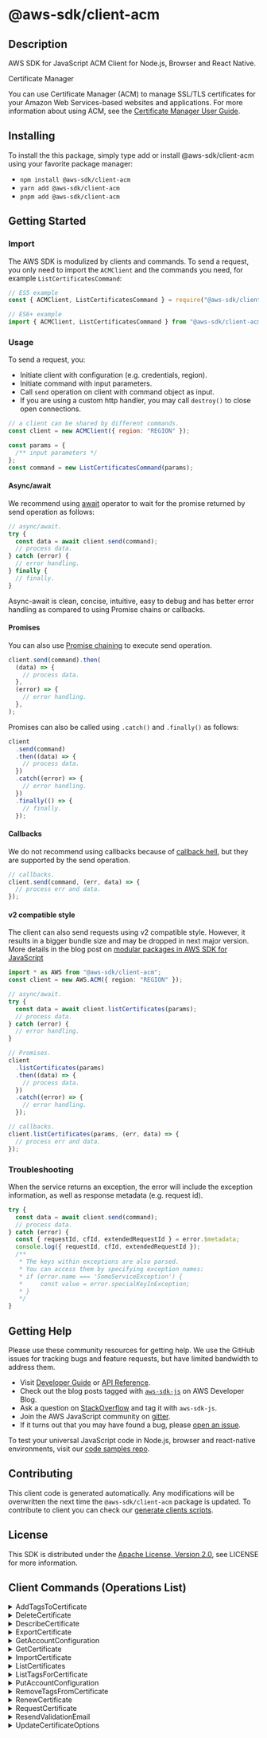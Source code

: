 <!-- generated file, do not edit directly -->

# @aws-sdk/client-acm

## Description

AWS SDK for JavaScript ACM Client for Node.js, Browser and React Native.

<fullname>Certificate Manager</fullname>

<p>You can use Certificate Manager (ACM) to manage SSL/TLS certificates for your Amazon Web Services-based websites
and applications. For more information about using ACM, see the <a href="https://docs.aws.amazon.com/acm/latest/userguide/">Certificate Manager User Guide</a>.</p>

## Installing

To install the this package, simply type add or install @aws-sdk/client-acm
using your favorite package manager:

- `npm install @aws-sdk/client-acm`
- `yarn add @aws-sdk/client-acm`
- `pnpm add @aws-sdk/client-acm`

## Getting Started

### Import

The AWS SDK is modulized by clients and commands.
To send a request, you only need to import the `ACMClient` and
the commands you need, for example `ListCertificatesCommand`:

```js
// ES5 example
const { ACMClient, ListCertificatesCommand } = require("@aws-sdk/client-acm");
```

```ts
// ES6+ example
import { ACMClient, ListCertificatesCommand } from "@aws-sdk/client-acm";
```

### Usage

To send a request, you:

- Initiate client with configuration (e.g. credentials, region).
- Initiate command with input parameters.
- Call `send` operation on client with command object as input.
- If you are using a custom http handler, you may call `destroy()` to close open connections.

```js
// a client can be shared by different commands.
const client = new ACMClient({ region: "REGION" });

const params = {
  /** input parameters */
};
const command = new ListCertificatesCommand(params);
```

#### Async/await

We recommend using [await](https://developer.mozilla.org/en-US/docs/Web/JavaScript/Reference/Operators/await)
operator to wait for the promise returned by send operation as follows:

```js
// async/await.
try {
  const data = await client.send(command);
  // process data.
} catch (error) {
  // error handling.
} finally {
  // finally.
}
```

Async-await is clean, concise, intuitive, easy to debug and has better error handling
as compared to using Promise chains or callbacks.

#### Promises

You can also use [Promise chaining](https://developer.mozilla.org/en-US/docs/Web/JavaScript/Guide/Using_promises#chaining)
to execute send operation.

```js
client.send(command).then(
  (data) => {
    // process data.
  },
  (error) => {
    // error handling.
  },
);
```

Promises can also be called using `.catch()` and `.finally()` as follows:

```js
client
  .send(command)
  .then((data) => {
    // process data.
  })
  .catch((error) => {
    // error handling.
  })
  .finally(() => {
    // finally.
  });
```

#### Callbacks

We do not recommend using callbacks because of [callback hell](http://callbackhell.com/),
but they are supported by the send operation.

```js
// callbacks.
client.send(command, (err, data) => {
  // process err and data.
});
```

#### v2 compatible style

The client can also send requests using v2 compatible style.
However, it results in a bigger bundle size and may be dropped in next major version. More details in the blog post
on [modular packages in AWS SDK for JavaScript](https://aws.amazon.com/blogs/developer/modular-packages-in-aws-sdk-for-javascript/)

```ts
import * as AWS from "@aws-sdk/client-acm";
const client = new AWS.ACM({ region: "REGION" });

// async/await.
try {
  const data = await client.listCertificates(params);
  // process data.
} catch (error) {
  // error handling.
}

// Promises.
client
  .listCertificates(params)
  .then((data) => {
    // process data.
  })
  .catch((error) => {
    // error handling.
  });

// callbacks.
client.listCertificates(params, (err, data) => {
  // process err and data.
});
```

### Troubleshooting

When the service returns an exception, the error will include the exception information,
as well as response metadata (e.g. request id).

```js
try {
  const data = await client.send(command);
  // process data.
} catch (error) {
  const { requestId, cfId, extendedRequestId } = error.$metadata;
  console.log({ requestId, cfId, extendedRequestId });
  /**
   * The keys within exceptions are also parsed.
   * You can access them by specifying exception names:
   * if (error.name === 'SomeServiceException') {
   *     const value = error.specialKeyInException;
   * }
   */
}
```

## Getting Help

Please use these community resources for getting help.
We use the GitHub issues for tracking bugs and feature requests, but have limited bandwidth to address them.

- Visit [Developer Guide](https://docs.aws.amazon.com/sdk-for-javascript/v3/developer-guide/welcome.html)
  or [API Reference](https://docs.aws.amazon.com/AWSJavaScriptSDK/v3/latest/index.html).
- Check out the blog posts tagged with [`aws-sdk-js`](https://aws.amazon.com/blogs/developer/tag/aws-sdk-js/)
  on AWS Developer Blog.
- Ask a question on [StackOverflow](https://stackoverflow.com/questions/tagged/aws-sdk-js) and tag it with `aws-sdk-js`.
- Join the AWS JavaScript community on [gitter](https://gitter.im/aws/aws-sdk-js-v3).
- If it turns out that you may have found a bug, please [open an issue](https://github.com/aws/aws-sdk-js-v3/issues/new/choose).

To test your universal JavaScript code in Node.js, browser and react-native environments,
visit our [code samples repo](https://github.com/aws-samples/aws-sdk-js-tests).

## Contributing

This client code is generated automatically. Any modifications will be overwritten the next time the `@aws-sdk/client-acm` package is updated.
To contribute to client you can check our [generate clients scripts](https://github.com/aws/aws-sdk-js-v3/tree/main/scripts/generate-clients).

## License

This SDK is distributed under the
[Apache License, Version 2.0](http://www.apache.org/licenses/LICENSE-2.0),
see LICENSE for more information.

## Client Commands (Operations List)

<details>
<summary>
AddTagsToCertificate
</summary>

[Command API Reference](https://docs.aws.amazon.com/AWSJavaScriptSDK/v3/latest/client/acm/command/AddTagsToCertificateCommand/) / [Input](https://docs.aws.amazon.com/AWSJavaScriptSDK/v3/latest/Package/-aws-sdk-client-acm/Interface/AddTagsToCertificateCommandInput/) / [Output](https://docs.aws.amazon.com/AWSJavaScriptSDK/v3/latest/Package/-aws-sdk-client-acm/Interface/AddTagsToCertificateCommandOutput/)

</details>
<details>
<summary>
DeleteCertificate
</summary>

[Command API Reference](https://docs.aws.amazon.com/AWSJavaScriptSDK/v3/latest/client/acm/command/DeleteCertificateCommand/) / [Input](https://docs.aws.amazon.com/AWSJavaScriptSDK/v3/latest/Package/-aws-sdk-client-acm/Interface/DeleteCertificateCommandInput/) / [Output](https://docs.aws.amazon.com/AWSJavaScriptSDK/v3/latest/Package/-aws-sdk-client-acm/Interface/DeleteCertificateCommandOutput/)

</details>
<details>
<summary>
DescribeCertificate
</summary>

[Command API Reference](https://docs.aws.amazon.com/AWSJavaScriptSDK/v3/latest/client/acm/command/DescribeCertificateCommand/) / [Input](https://docs.aws.amazon.com/AWSJavaScriptSDK/v3/latest/Package/-aws-sdk-client-acm/Interface/DescribeCertificateCommandInput/) / [Output](https://docs.aws.amazon.com/AWSJavaScriptSDK/v3/latest/Package/-aws-sdk-client-acm/Interface/DescribeCertificateCommandOutput/)

</details>
<details>
<summary>
ExportCertificate
</summary>

[Command API Reference](https://docs.aws.amazon.com/AWSJavaScriptSDK/v3/latest/client/acm/command/ExportCertificateCommand/) / [Input](https://docs.aws.amazon.com/AWSJavaScriptSDK/v3/latest/Package/-aws-sdk-client-acm/Interface/ExportCertificateCommandInput/) / [Output](https://docs.aws.amazon.com/AWSJavaScriptSDK/v3/latest/Package/-aws-sdk-client-acm/Interface/ExportCertificateCommandOutput/)

</details>
<details>
<summary>
GetAccountConfiguration
</summary>

[Command API Reference](https://docs.aws.amazon.com/AWSJavaScriptSDK/v3/latest/client/acm/command/GetAccountConfigurationCommand/) / [Input](https://docs.aws.amazon.com/AWSJavaScriptSDK/v3/latest/Package/-aws-sdk-client-acm/Interface/GetAccountConfigurationCommandInput/) / [Output](https://docs.aws.amazon.com/AWSJavaScriptSDK/v3/latest/Package/-aws-sdk-client-acm/Interface/GetAccountConfigurationCommandOutput/)

</details>
<details>
<summary>
GetCertificate
</summary>

[Command API Reference](https://docs.aws.amazon.com/AWSJavaScriptSDK/v3/latest/client/acm/command/GetCertificateCommand/) / [Input](https://docs.aws.amazon.com/AWSJavaScriptSDK/v3/latest/Package/-aws-sdk-client-acm/Interface/GetCertificateCommandInput/) / [Output](https://docs.aws.amazon.com/AWSJavaScriptSDK/v3/latest/Package/-aws-sdk-client-acm/Interface/GetCertificateCommandOutput/)

</details>
<details>
<summary>
ImportCertificate
</summary>

[Command API Reference](https://docs.aws.amazon.com/AWSJavaScriptSDK/v3/latest/client/acm/command/ImportCertificateCommand/) / [Input](https://docs.aws.amazon.com/AWSJavaScriptSDK/v3/latest/Package/-aws-sdk-client-acm/Interface/ImportCertificateCommandInput/) / [Output](https://docs.aws.amazon.com/AWSJavaScriptSDK/v3/latest/Package/-aws-sdk-client-acm/Interface/ImportCertificateCommandOutput/)

</details>
<details>
<summary>
ListCertificates
</summary>

[Command API Reference](https://docs.aws.amazon.com/AWSJavaScriptSDK/v3/latest/client/acm/command/ListCertificatesCommand/) / [Input](https://docs.aws.amazon.com/AWSJavaScriptSDK/v3/latest/Package/-aws-sdk-client-acm/Interface/ListCertificatesCommandInput/) / [Output](https://docs.aws.amazon.com/AWSJavaScriptSDK/v3/latest/Package/-aws-sdk-client-acm/Interface/ListCertificatesCommandOutput/)

</details>
<details>
<summary>
ListTagsForCertificate
</summary>

[Command API Reference](https://docs.aws.amazon.com/AWSJavaScriptSDK/v3/latest/client/acm/command/ListTagsForCertificateCommand/) / [Input](https://docs.aws.amazon.com/AWSJavaScriptSDK/v3/latest/Package/-aws-sdk-client-acm/Interface/ListTagsForCertificateCommandInput/) / [Output](https://docs.aws.amazon.com/AWSJavaScriptSDK/v3/latest/Package/-aws-sdk-client-acm/Interface/ListTagsForCertificateCommandOutput/)

</details>
<details>
<summary>
PutAccountConfiguration
</summary>

[Command API Reference](https://docs.aws.amazon.com/AWSJavaScriptSDK/v3/latest/client/acm/command/PutAccountConfigurationCommand/) / [Input](https://docs.aws.amazon.com/AWSJavaScriptSDK/v3/latest/Package/-aws-sdk-client-acm/Interface/PutAccountConfigurationCommandInput/) / [Output](https://docs.aws.amazon.com/AWSJavaScriptSDK/v3/latest/Package/-aws-sdk-client-acm/Interface/PutAccountConfigurationCommandOutput/)

</details>
<details>
<summary>
RemoveTagsFromCertificate
</summary>

[Command API Reference](https://docs.aws.amazon.com/AWSJavaScriptSDK/v3/latest/client/acm/command/RemoveTagsFromCertificateCommand/) / [Input](https://docs.aws.amazon.com/AWSJavaScriptSDK/v3/latest/Package/-aws-sdk-client-acm/Interface/RemoveTagsFromCertificateCommandInput/) / [Output](https://docs.aws.amazon.com/AWSJavaScriptSDK/v3/latest/Package/-aws-sdk-client-acm/Interface/RemoveTagsFromCertificateCommandOutput/)

</details>
<details>
<summary>
RenewCertificate
</summary>

[Command API Reference](https://docs.aws.amazon.com/AWSJavaScriptSDK/v3/latest/client/acm/command/RenewCertificateCommand/) / [Input](https://docs.aws.amazon.com/AWSJavaScriptSDK/v3/latest/Package/-aws-sdk-client-acm/Interface/RenewCertificateCommandInput/) / [Output](https://docs.aws.amazon.com/AWSJavaScriptSDK/v3/latest/Package/-aws-sdk-client-acm/Interface/RenewCertificateCommandOutput/)

</details>
<details>
<summary>
RequestCertificate
</summary>

[Command API Reference](https://docs.aws.amazon.com/AWSJavaScriptSDK/v3/latest/client/acm/command/RequestCertificateCommand/) / [Input](https://docs.aws.amazon.com/AWSJavaScriptSDK/v3/latest/Package/-aws-sdk-client-acm/Interface/RequestCertificateCommandInput/) / [Output](https://docs.aws.amazon.com/AWSJavaScriptSDK/v3/latest/Package/-aws-sdk-client-acm/Interface/RequestCertificateCommandOutput/)

</details>
<details>
<summary>
ResendValidationEmail
</summary>

[Command API Reference](https://docs.aws.amazon.com/AWSJavaScriptSDK/v3/latest/client/acm/command/ResendValidationEmailCommand/) / [Input](https://docs.aws.amazon.com/AWSJavaScriptSDK/v3/latest/Package/-aws-sdk-client-acm/Interface/ResendValidationEmailCommandInput/) / [Output](https://docs.aws.amazon.com/AWSJavaScriptSDK/v3/latest/Package/-aws-sdk-client-acm/Interface/ResendValidationEmailCommandOutput/)

</details>
<details>
<summary>
UpdateCertificateOptions
</summary>

[Command API Reference](https://docs.aws.amazon.com/AWSJavaScriptSDK/v3/latest/client/acm/command/UpdateCertificateOptionsCommand/) / [Input](https://docs.aws.amazon.com/AWSJavaScriptSDK/v3/latest/Package/-aws-sdk-client-acm/Interface/UpdateCertificateOptionsCommandInput/) / [Output](https://docs.aws.amazon.com/AWSJavaScriptSDK/v3/latest/Package/-aws-sdk-client-acm/Interface/UpdateCertificateOptionsCommandOutput/)

</details>
